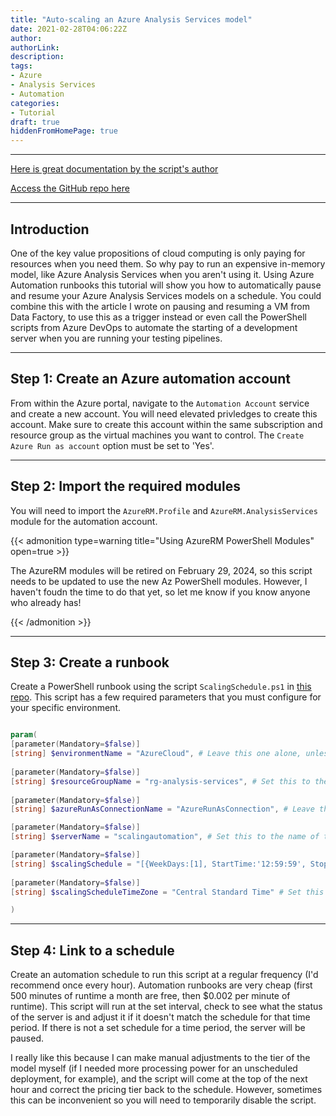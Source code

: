 ```yaml
---
title: "Auto-scaling an Azure Analysis Services model"
date: 2021-02-28T04:06:22Z
author:
authorLink:
description:
tags:
- Azure
- Analysis Services
- Automation
categories:
- Tutorial
draft: true
hiddenFromHomePage: true
---
```


***
[Here is great documentation by the script's author](https://jorgklein.com/2017/10/11/azure-analysis-services-scheduled-autoscaling/)

[Access the GitHub repo here](https://github.com/lmcconnell1665/AzureAnalysisServices-StartStop)

***
## Introduction

One of the key value propositions of cloud computing is only paying for resources when you need them.
So why pay to run an expensive in-memory model, like Azure Analysis Services when you aren't using it.
Using Azure Automation runbooks this tutorial will show you how to automatically pause and resume your Azure Analysis Services models on a schedule.
You could combine this with the article I wrote on pausing and resuming a VM from Data Factory, to use this as a trigger instead or even call the PowerShell scripts from Azure DevOps to automate the starting of a development server when you are running your testing pipelines.

***
## Step 1: Create an Azure automation account
From within the Azure portal, navigate to the `Automation Account` service and create a new account.
You will need elevated privledges to create this account.
Make sure to create this account within the same subscription and resource group as the virtual machines you want to control.
The `Create Azure Run as account` option must be set to 'Yes'.

***
## Step 2: Import the required modules
You will need to import the `AzureRM.Profile` and `AzureRM.AnalysisServices` module for the automation account.

{{< admonition type=warning title="Using AzureRM PowerShell Modules" open=true >}}

The AzureRM modules will be retired on February 29, 2024, so this script needs to be updated to use the new Az PowerShell modules. However, I haven't foudn the time to do that yet, so let me know if you know anyone who already has!

{{< /admonition >}}

***
## Step 3: Create a runbook
Create a PowerShell runbook using the script `ScalingSchedule.ps1` in [this repo](https://github.com/lmcconnell1665/AzureAnalysisServices-StartStop). This script has a few required parameters that you must configure for your specific environment.

```PowerShell

param(
[parameter(Mandatory=$false)]
[string] $environmentName = "AzureCloud", # Leave this one alone, unless you are operating on another cloud such as Azure Gov Cloud
 
[parameter(Mandatory=$false)]
[string] $resourceGroupName = "rg-analysis-services", # Set this to the name of the resource group your Azure Analysis Services model lives in
 
[parameter(Mandatory=$false)]
[string] $azureRunAsConnectionName = "AzureRunAsConnection", # Leave this one alone, unless you changed the name of your "RunAs" Account from the default

[parameter(Mandatory=$false)]
[string] $serverName = "scalingautomation", # Set this to the name of the Azure Analysis Services server you want to control (just the name, not the full link to the server)

[parameter(Mandatory=$false)]
[string] $scalingSchedule = "[{WeekDays:[1], StartTime:'12:59:59', StopTime:'13:10:59', Sku: 'B2'}, {WeekDays:[2,3,4,5], StartTime:'12:59:59', StopTime:'13:10:00', Sku: 'B1'}]", # Set this to match the schedule you want your model to keep (including days, times, and tiers)
 
[parameter(Mandatory=$false)]
[string] $scalingScheduleTimeZone = "Central Standard Time" # Set this to the time zone of your schedule

)
```

***
## Step 4: Link to a schedule
Create an automation schedule to run this script at a regular frequency (I'd recommend once every hour). Automation runbooks are very cheap (first 500 minutes of runtime a month are free, then $0.002 per minute of runtime). This script will run at the set interval, check to see what the status of the server is and adjust it if it doesn't match the schedule for that time period. If there is not a set schedule for a time period, the server will be paused.

I really like this because I can make manual adjustments to the tier of the model myself (if I needed more processing power for an unscheduled deployment, for example), and the script will come at the top of the next hour and correct the pricing tier back to the schedule. However, sometimes this can be inconvenient so you will need to temporarily disable the script.